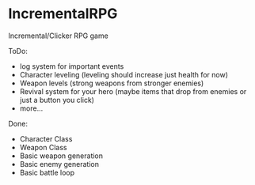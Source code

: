 # IncrementalRPG
Incremental/Clicker RPG game

ToDo:
* log system for important events
* Character leveling (leveling should increase just health for now)
* Weapon levels (strong weapons from stronger enemies)
* Revival system for your hero (maybe items that drop from enemies or just a button you click)
* more...

Done:
* Character Class
* Weapon Class
* Basic weapon generation
* Basic enemy generation
* Basic battle loop
